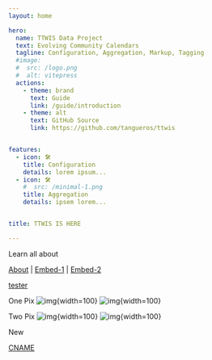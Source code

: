```yaml
---
layout: home

hero:
  name: TTWIS Data Project
  text: Evolving Community Calendars
  tagline: Configuration, Aggregation, Markup, Tagging
  #image:
  #  src: /logo.png
  #  alt: vitepress
  actions:
    - theme: brand
      text: Guide
      link: /guide/introduction
    - theme: alt
      text: GitHub Source
      link: https://github.com/tangueros/ttwis


features:
  - icon: 🛠️
    title: Configuration
    details: lorem ipsum...
  - icon: 🛠️
    #  src: /minimal-1.png
    title: Aggregation
    details: ipsem lorem...


title: TTWIS IS HERE

---
```


Learn all about

[About](/about)
|
[Embed-1](/embed/)
|
[Embed-2](/embed/index.html)

[tester](/tester/)

One Pix
![img](/pix/p.jpg){width=100}
![img](/pres/p1.jpg){width=100}

Two Pix
![img](/pix/q.jpg){width=100}
![img](/pres/q1.jpg){width=100}


New

<!--![img](pathname:///minimal-1.jpg){width=100}-->


[CNAME](pathname:///CNAME)
